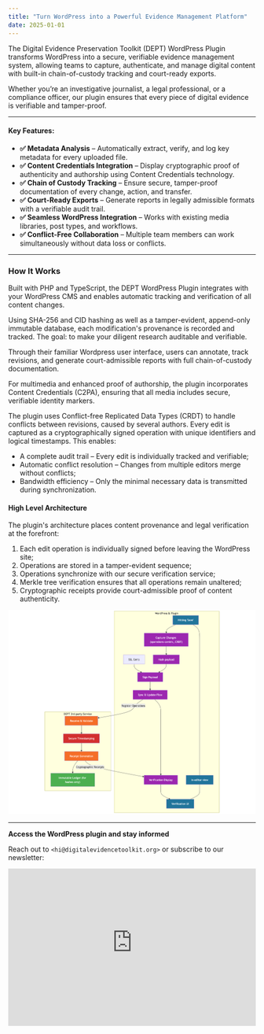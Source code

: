 ```yaml
---
title: "Turn WordPress into a Powerful Evidence Management Platform"
date: 2025-01-01
---
```


The Digital Evidence Preservation Toolkit (DEPT) WordPress Plugin transforms WordPress into a secure, verifiable evidence management system, allowing teams to capture, authenticate, and manage digital content with built-in chain-of-custody tracking and court-ready exports.

Whether you’re an investigative journalist, a legal professional, or a compliance officer, our plugin ensures that every piece of digital evidence is verifiable and tamper-proof.

---

#### Key Features:

- **✅ Metadata Analysis** – Automatically extract, verify, and log key metadata for every uploaded file.
- **✅ Content Credentials Integration** – Display cryptographic proof of authenticity and authorship using Content Credentials technology.
- **✅ Chain of Custody Tracking** – Ensure secure, tamper-proof documentation of every change, action, and transfer.
- **✅ Court-Ready Exports** – Generate reports in legally admissible formats with a verifiable audit trail.
- **✅ Seamless WordPress Integration** – Works with existing media libraries, post types, and workflows.
- **✅ Conflict-Free Collaboration** – Multiple team members can work simultaneously without data loss or conflicts.

---

### How It Works

Built with PHP and TypeScript, the DEPT WordPress Plugin integrates with your WordPress CMS and enables automatic tracking and verification of all content changes.

Using SHA-256 and CID hashing as well as a tamper-evident, append-only immutable database, each modification's provenance is recorded and tracked. The goal: to make your diligent research auditable and verifiable.

Through their familiar Wordpress user interface, users can annotate, track revisions, and generate court-admissible reports with full chain-of-custody documentation.

For multimedia and enhanced proof of authorship, the plugin incorporates Content Credentials (C2PA), ensuring that all media includes secure, verifiable identity markers.

The plugin uses Conflict-free Replicated Data Types (CRDT) to handle conflicts between revisions, caused by several authors. Every edit is captured as a cryptographically signed operation with unique identifiers and logical timestamps. This enables:

- A complete audit trail – Every edit is individually tracked and verifiable;
- Automatic conflict resolution – Changes from multiple editors merge without conflicts;
- Bandwidth efficiency – Only the minimal necessary data is transmitted during synchronization.

#### High Level Architecture

The plugin's architecture places content provenance and legal verification at the forefront:

1. Each edit operation is individually signed before leaving the WordPress site;
2. Operations are stored in a tamper-evident sequence;
3. Operations synchronize with our secure verification service;
4. Merkle tree verification ensures that all operations remain unaltered;
5. Cryptographic receipts provide court-admissible proof of content authenticity.

![](/images/wordpress-plugin-diagram.png)

---

**Access the WordPress plugin and stay informed**

Reach out to `<hi@digitalevidencetoolkit.org>` or subscribe to our newsletter:

<iframe src="https://digitalevidencetoolkit.substack.com/embed" width="100%" height="320" style="border:0px solid #EEE; background:white;" frameborder="0" scrolling="no"></iframe>

